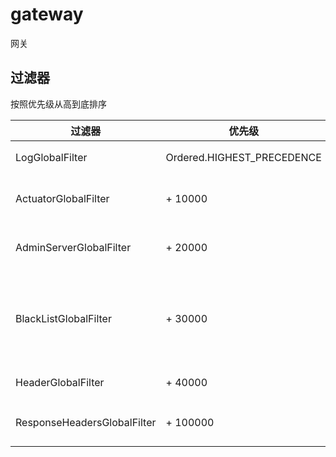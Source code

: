 # gateway

网关

## 过滤器

按照优先级从高到底排序

| 过滤器 | 优先级 | 作用 |
| ---- | ---- | ---- |
| LogGlobalFilter | Ordered.HIGHEST_PRECEDENCE | 将用户IP等信息放入MDC |
| ActuatorGlobalFilter | + 10000 | 禁止通过网关访问 服务的端点 |
| AdminServerGlobalFilter | + 20000 | 禁止通过网关访问 监控（管理）服务 |
| BlackListGlobalFilter | + 30000 | 指定 IP、URL、用户、客户、域名（非授权域名解析）等禁止访问 |
| HeaderGlobalFilter | + 40000 | 将请求ID传递给服务 |
| ResponseHeadersGlobalFilter | + 100000 | 响应体 {@link HttpHeaders} 过滤器 |
